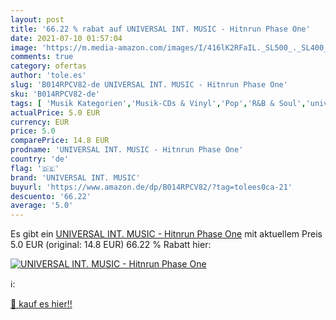 ```yaml
---
layout: post
title: '66.22 % rabat auf UNIVERSAL INT. MUSIC - Hitnrun Phase One'
date: 2021-07-10 01:57:04
image: 'https://m.media-amazon.com/images/I/416lK2RFaIL._SL500_._SL400_.jpg'
comments: true
category: ofertas
author: 'tole.es'
slug: 'B014RPCV82-de UNIVERSAL INT. MUSIC - Hitnrun Phase One'
sku: 'B014RPCV82-de'
tags: [ 'Musik Kategorien','Musik-CDs & Vinyl','Pop','R&B & Soul','universal int. music', ]
actualPrice: 5.0 EUR
currency: EUR
price: 5.0
comparePrice: 14.8 EUR
prodname: 'UNIVERSAL INT. MUSIC - Hitnrun Phase One'
country: 'de'
flag: '🇩🇪'
brand: 'UNIVERSAL INT. MUSIC'
buyurl: 'https://www.amazon.de/dp/B014RPCV82/?tag=tolees0ca-21'
descuento: '66.22'
average: '5.0'
---
```


Es gibt ein [UNIVERSAL INT. MUSIC - Hitnrun Phase One](https://www.amazon.de/dp/B014RPCV82/?tag=tolees0ca-21) mit aktuellem Preis 5.0 EUR (original: 14.8 EUR) 66.22 % Rabatt hier:

[![UNIVERSAL INT. MUSIC - Hitnrun Phase One](https://m.media-amazon.com/images/I/416lK2RFaIL._SL500_._SL400_.jpg)](https://www.amazon.de/dp/B014RPCV82/?tag=tolees0ca-21)

ℹ️:


[🛒 kauf es hier!!](https://www.amazon.de/dp/B014RPCV82/?tag=tolees0ca-21)
